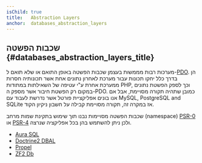 ```yaml
---
isChild: true
title:   Abstraction Layers
anchor:  databases_abstraction_layers
---
```


## שכבות הפשטה {#databases_abstraction_layers_title}

מערכות רבות מממשות בעצמן שכבות הפשטה באופן התואם או שלא תואם ל-[PDO][1]. הן בדרך כלל יחקו
תכונות עבור מערכת לאחרון נתונים אחת אשר תכונותיה חסרות ממערכת אחרת ע"י עטיפה של השאילתות במתודות PHP,
וכך לספק הפשטת נתונים במקום רק הפשטת חיבור אשר מספק ה-PDO. כמובן שתהיה תקורה מסויימת, אבל אם אנו בונים אפליקציית פורטל
אשר נדרשת לעבוד עם MySQL, PostgreSQL and SQLite אז במקרה זה, תקורה מסויימת קבילה על חשבון ניקיון הקוד.

שכבות הפשטה מסויימות נבנו תוך שימוש בתקינת שמות מרחב (namespace) [PSR-0][psr0] או [PSR-4][psr4] ולכן ניתן להשתמש בהן
 בכל אפליקציה שנרצה.
* [Aura SQL][6]
* [Doctrine2 DBAL][2]
* [Propel][7]
* [ZF2 Db][4]


[1]: http://php.net/book.pdo
[2]: http://www.doctrine-project.org/projects/dbal.html
[4]: http://packages.zendframework.com/docs/latest/manual/en/index.html#zend-db
[6]: https://github.com/auraphp/Aura.Sql
[7]: http://propelorm.org/
[psr0]: https://github.com/php-fig/fig-standards/blob/master/accepted/PSR-0.md
[psr4]: https://github.com/php-fig/fig-standards/blob/master/accepted/PSR-4-autoloader.md
